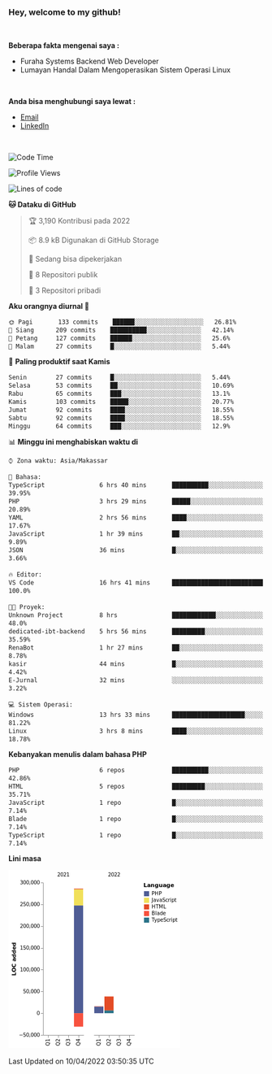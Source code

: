 <h3>Hey, welcome to my github!</h3>

<br>

<p><strong>Beberapa fakta mengenai saya :</strong></p>

<ul>
  <li>Furaha Systems Backend Web Developer</li>
  <li>Lumayan Handal Dalam Mengoperasikan Sistem Operasi Linux</li>
</ul>

<br>

<p><strong>Anda bisa menghubungi saya lewat :</strong></p>

<ul>
  <li><a href="mailto:renaldiapriyanto419@gmail.com">Email</a></li>
  <li><a href="https://www.linkedin.com/in/renaldi-kadang-314314206/">LinkedIn</a></li>
</ul>

<br>

<!--START_SECTION:waka-->
![Code Time](http://img.shields.io/badge/Code%20Time-69%20hrs%2010%20mins-blue)

![Profile Views](http://img.shields.io/badge/Profil%20dilihat-2-blue)

![Lines of code](https://img.shields.io/badge/Sejak%20Hello%20World%20aku%20telah%20menulis-309%20Thousand%20baris%20kode-blue)

**🐱 Dataku di GitHub** 

> 🏆 3,190 Kontribusi pada 2022
 > 
> 📦 8.9 kB Digunakan di GitHub Storage 
 > 
> 💼 Sedang bisa dipekerjakan
 > 
> 📜 8 Repositori publik 
 > 
> 🔑 3 Repositori pribadi  
 > 
**Aku orangnya diurnal 🐤** 

```text
🌞 Pagi       133 commits    ██████░░░░░░░░░░░░░░░░░░░   26.81% 
🌆 Siang      209 commits    ██████████░░░░░░░░░░░░░░░   42.14% 
🌃 Petang     127 commits    ██████░░░░░░░░░░░░░░░░░░░   25.6% 
🌙 Malam      27 commits     █░░░░░░░░░░░░░░░░░░░░░░░░   5.44%

```
📅 **Paling produktif saat Kamis** 

```text
Senin        27 commits     █░░░░░░░░░░░░░░░░░░░░░░░░   5.44% 
Selasa       53 commits     ██░░░░░░░░░░░░░░░░░░░░░░░   10.69% 
Rabu         65 commits     ███░░░░░░░░░░░░░░░░░░░░░░   13.1% 
Kamis        103 commits    █████░░░░░░░░░░░░░░░░░░░░   20.77% 
Jumat        92 commits     ████░░░░░░░░░░░░░░░░░░░░░   18.55% 
Sabtu        92 commits     ████░░░░░░░░░░░░░░░░░░░░░   18.55% 
Minggu       64 commits     ███░░░░░░░░░░░░░░░░░░░░░░   12.9%

```


📊 **Minggu ini menghabiskan waktu di** 

```text
⌚︎ Zona waktu: Asia/Makassar

💬 Bahasa: 
TypeScript               6 hrs 40 mins       ██████████░░░░░░░░░░░░░░░   39.95% 
PHP                      3 hrs 29 mins       █████░░░░░░░░░░░░░░░░░░░░   20.89% 
YAML                     2 hrs 56 mins       ████░░░░░░░░░░░░░░░░░░░░░   17.67% 
JavaScript               1 hr 39 mins        ██░░░░░░░░░░░░░░░░░░░░░░░   9.89% 
JSON                     36 mins             █░░░░░░░░░░░░░░░░░░░░░░░░   3.66%

🔥 Editor: 
VS Code                  16 hrs 41 mins      █████████████████████████   100.0%

🐱‍💻 Proyek: 
Unknown Project          8 hrs               ████████████░░░░░░░░░░░░░   48.0% 
dedicated-ibt-backend    5 hrs 56 mins       █████████░░░░░░░░░░░░░░░░   35.59% 
RenaBot                  1 hr 27 mins        ██░░░░░░░░░░░░░░░░░░░░░░░   8.78% 
kasir                    44 mins             █░░░░░░░░░░░░░░░░░░░░░░░░   4.42% 
E-Jurnal                 32 mins             ░░░░░░░░░░░░░░░░░░░░░░░░░   3.22%

💻 Sistem Operasi: 
Windows                  13 hrs 33 mins      ████████████████████░░░░░   81.22% 
Linux                    3 hrs 8 mins        ████░░░░░░░░░░░░░░░░░░░░░   18.78%

```

**Kebanyakan menulis dalam bahasa PHP** 

```text
PHP                      6 repos             ██████████░░░░░░░░░░░░░░░   42.86% 
HTML                     5 repos             █████████░░░░░░░░░░░░░░░░   35.71% 
JavaScript               1 repo              █░░░░░░░░░░░░░░░░░░░░░░░░   7.14% 
Blade                    1 repo              █░░░░░░░░░░░░░░░░░░░░░░░░   7.14% 
TypeScript               1 repo              █░░░░░░░░░░░░░░░░░░░░░░░░   7.14%

```


**Lini masa**

![Chart not found](https://raw.githubusercontent.com/Sylent-Sys/Sylent-Sys/main/charts/bar_graph.png) 


 Last Updated on 10/04/2022 03:50:35 UTC
<!--END_SECTION:waka-->
